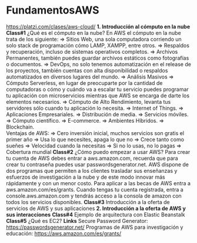 # FundamentosAWS
https://platzi.com/clases/aws-cloud/
**1. Introducción al cómputo en la nube**
    **Class#1**
        ¿Qué es el cómputo en la nube?
            En AWS el cómputo en la nube trata de los siguiente:
                => Sitios Web, una sola computadora corriendo un solo stack de programación cómo LAMP, XAMPP, entre otros.
                => Respaldos y recuperación, incluso de sistemas operativos completos.
                => Archivos Permanentes, también puedes guardar archivos estáticos como fotografías o documentos.
                => DevOps, no solo tenemos automatización en el release de los proyectos, también cuentas con alta disponibilidad o respaldos automatizados en diversos lugares del mundo.
                => Análisis Masivos
                => Cómputo Serverless, en lugar de preocuparte por la cantidad de computadoras o cómo y cuándo va a escalar tu servicio puedes programar tu aplicación con microservicios mientras que AWS se encarga de darte los elementos necesarios.
                => Cómputo de Alto Rendimiento, levanta tus servidores sólo cuando tu aplicación lo necesita.
                => Internet of Things.
                => Aplicaciones Empresariales.
                => Distribución de media.
                => Servicios móviles.
                => Cómputo científico.
                => E-commerce.
                => Ambientes Híbridos.
                => Blockchain.        
            Ventajas de AWS:
                => Cero inversión inicial, muchos servicios son gratis el primer año
                => Usa lo que necesites, apaga lo que no
                => Crece tanto como sueñes
                => Velocidad cuando la necesitas
                => Si no lo usas, no lo pagas
                => Cobertura mundial
    **Class#2**
        ¿Cómo puedo empezar a usar AWS?
            Para crear tu cuenta de AWS debes entrar a aws.amazon.com, recuerda que para crear tu contraseña puedes usar passwordsgenerator.net.
            AWS dispone de dos programas que permiten a los clientes trasladar sus enseñanzas y esfuerzos de investigación a la nube y de este modo innovar más rápidamente y con un menor costo. Para aplicar a las becas de AWS entra a aws.amazon.com/es/grants.
            Cuando tengas tu cuenta registrada, entra a console.aws.amazon.com y tendrás acceso a la consola de amazon con todos los servicios disponibles.
    **Class#3**
        Introducción a la oferta de servicios de AWS y sus aplicaciones
**2. Introducción a la oferta de AWS y sus interacciones**
    **Class#4**
        Ejemplo de arquitectura con Elastic Beanstalk
    **Class#5**
        ¿Qué es EC2?
**Links**
    Secure Password Generator:
        https://passwordsgenerator.net/
    Programas de AWS para investigación y educación:
        https://aws.amazon.com/es/grants/
